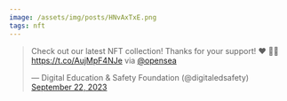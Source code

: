 ```yaml
---
image: /assets/img/posts/HNvAxTxE.png
tags: nft
---
```


<blockquote class="twitter-tweet"><p lang="en" dir="ltr">Check out our latest NFT collection! Thanks for your support! ❤️ 🧑‍💻<a href="https://t.co/AujMpF4NJe">https://t.co/AujMpF4NJe</a> via <a href="https://twitter.com/opensea?ref_src=twsrc%5Etfw">@opensea</a></p>&mdash; Digital Education &amp; Safety Foundation (@digitaledsafety) <a href="https://twitter.com/digitaledsafety/status/1705031291408937270?ref_src=twsrc%5Etfw">September 22, 2023</a></blockquote> <script async src="https://platform.twitter.com/widgets.js" charset="utf-8"></script>                    
                                                                                                                                                                                                                                                         

